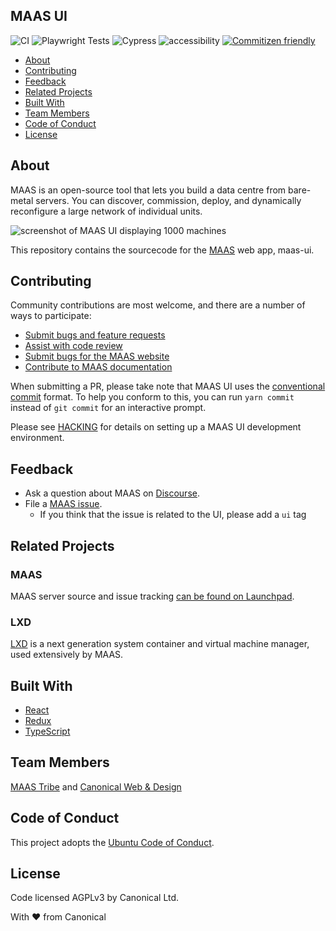 ## MAAS UI

![CI](https://github.com/canonical/maas-ui/workflows/CI/badge.svg)
![Playwright Tests](https://github.com/canonical/maas-ui/workflows/Playwright%20Tests/badge.svg)
![Cypress](https://github.com/canonical/maas-ui/workflows/Cypress/badge.svg)
![accessibility](https://github.com/canonical/maas-ui/workflows/accessibility/badge.svg)
[![Commitizen friendly](https://img.shields.io/badge/commitizen-friendly-brightgreen.svg)](http://commitizen.github.io/cz-cli/)

- [About](#about)
- [Contributing](#contributing)
- [Feedback](#feedback)
- [Related Projects](#related-projects)
- [Built With](#built-with)
- [Team Members](#team-members)
- [Code of Conduct](#code-of-conduct)
- [License](#license)

## About

MAAS is an open-source tool that lets you build a data centre from bare-metal servers. You can discover, commission, deploy, and dynamically reconfigure a large network of individual units.

![screenshot of MAAS UI displaying 1000 machines](https://user-images.githubusercontent.com/7452681/234197707-a25b2231-1ca4-4d80-9e42-53d99c4e2cf1.png)

This repository contains the sourcecode for the [MAAS](https://maas.io) web app, maas-ui.

## Contributing

Community contributions are most welcome, and there are a number of ways to participate:

- [Submit bugs and feature requests](https://maas.io/docs/how-to-review-and-report-bugs)
- [Assist with code review](https://github.com/canonical/maas-ui/pulls)
- [Submit bugs for the MAAS website](https://github.com/canonical/maas.io)
- [Contribute to MAAS documentation](https://maas.io/docs/writing-guide)

When submitting a PR, please take note that MAAS UI uses the [conventional commit](https://www.conventionalcommits.org/en/v1.0.0/) format. To help you conform to this, you can run `yarn commit` instead of `git commit` for an interactive prompt.

Please see [HACKING](/docs/HACKING.md) for details on setting up a MAAS UI development environment.

## Feedback

- Ask a question about MAAS on [Discourse](https://discourse.maas.io/).
- File a [MAAS issue](https://bugs.launchpad.net/maas/+filebug).
  - If you think that the issue is related to the UI, please add a `ui` tag

## Related Projects

### MAAS

MAAS server source and issue tracking [can be found on Launchpad](https://launchpad.net/maas).

### LXD

[LXD](https://github.com/lxc/lxd) is a next generation system container and virtual machine manager, used extensively by MAAS.

## Built With

- [React](https://reactjs.org/)
- [Redux](https://redux.js.org/)
- [TypeScript](https://www.typescriptlang.org/)

## Team Members

[MAAS Tribe](https://discourse.canonical.com/t/maas-tribe/272) and [Canonical Web & Design](https://github.com/orgs/canonical/teams/web-and-design/members)

## Code of Conduct

This project adopts the [Ubuntu Code of Conduct](https://ubuntu.com/community/code-of-conduct).

## License

Code licensed AGPLv3 by Canonical Ltd.

With ♥ from Canonical
